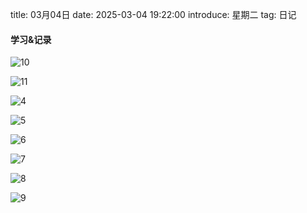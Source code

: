 title: 03月04日
date: 2025-03-04 19:22:00
introduce: 星期二
tag: 日记

#### 学习&记录
![10](/static/img/2025/03/04/10.jpg)

![11](/static/img/2025/03/04/11.jpg)

![4](/static/img/2025/03/04/4.jpg)

![5](/static/img/2025/03/04/5.jpg)

![6](/static/img/2025/03/04/6.jpg)

![7](/static/img/2025/03/04/7.jpg)

![8](/static/img/2025/03/04/8.jpg)

![9](/static/img/2025/03/04/9.jpg)

